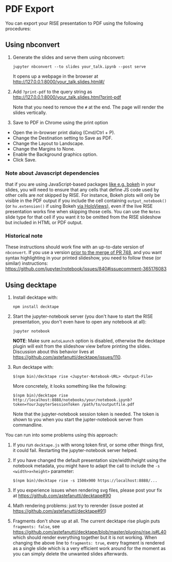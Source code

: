 # PDF Export

You can export your RISE presentation to PDF using the following procedures:

## Using nbconvert

1. Generate the slides and serve them using nbconvert:

   `jupyter nbconvert --to slides your_talk.ipynb --post serve`

   It opens up a webpage in the browser at http://127.0.0.1:8000/your_talk.slides.html#/

1. Add `?print-pdf` to the query string as http://127.0.0.1:8000/your_talk.slides.html?print-pdf

   Note that you need to remove the `#` at the end. The page will render the slides vertically.

1. Save to PDF in Chrome using the print option

- Open the in-browser print dialog (Cmd/Ctrl + P).
- Change the Destination setting to Save as PDF.
- Change the Layout to Landscape.
- Change the Margins to None.
- Enable the Background graphics option.
- Click Save.

### Note about Javascript dependencies

that if you are using JavaScript-based packages [like e.g.
bokeh](http://bokeh.pydata.org) in your slides, you will need to ensure that
any cells that define JS code used by other cells are _not_ skipped by RISE.
For instance, Bokeh plots will only be visible in the PDF output if you include
the cell containing `output_notebook()` (or `hv.extension()` if using Bokeh
[via HoloViews](http://holoviews.org)), even if the live RISE presentation
works fine when skipping those cells. You can use the `Notes` slide type for
that cell if you want it to be omitted from the RISE slideshow but included in
HTML or PDF output.

### Historical note

These instructions should work fine with an up-to-date version of `nbconvert`.
If you use a version [prior to the merge of PR
748](https://github.com/jupyter/nbconvert/pull/748), and you want syntax
highlighting in your printed slideshow, you need to follow these (or similar)
instructions:
https://github.com/jupyter/notebook/issues/840#issuecomment-365176083

## Using decktape

1. Install decktape with:

   `npm install decktape`

1. Start the jupyter-notebook server (you don't have to start the RISE presentation, you don't even have to open any notebook at all):

   `jupyter notebook`

   **NOTE**: Make sure `autoLaunch` option is disabled, otherwise the decktape plugin
   will exit from the slideshow view before printing the slides. Discussion about
   this behavior lives at <https://github.com/astefanutti/decktape/issues/110>.

1. Run decktape with:

   `$(npm bin)/decktape rise <Jupyter-Notebook-URL> <Output-File>`

   More concretely, it looks something like the following:

   `$(npm bin)/decktape rise http://localhost:8888/notebooks/your/notebook.ipynb?token=YourJupyterSessionToken /path/to/outputfile.pdf`

   Note that the jupyter-notebook session token is needed. The token is shown to you when you start the jupter-notebook server from commandline.

You can run into some problems using this approach:

1. If you run `decktape.js` with wrong token first, or some other things first,
   it could fail. Restarting the jupyter-notebook server helped.

1. If you have changed the default presentation size/width/height using the notebook metadata, you might have to adapt the call to include the `-s <width>x<height>` parameter:

   `$(npm bin)/decktape rise -s 1500x900 https://localhost:8888/...`

1. If you experience issues when rendering svg files, please post your fix at
   <https://github.com/astefanutti/decktape#90>

1. Math rendering problems: just try to rerender (issue posted at <https://github.com/astefanutti/decktape#91>)

1. Fragments don't show up at all. The current decktape rise plugin puts `fragments: false`,
   see https://github.com/astefanutti/decktape/blob/master/plugins/rise.js#L40 which should render everything together but it is not working.
   When changing the above line to `fragments: true`, every fragment is rendered as a single slide which is a very efficient work around for the moment
   as you can simply delete the unwanted slides afterwards.

